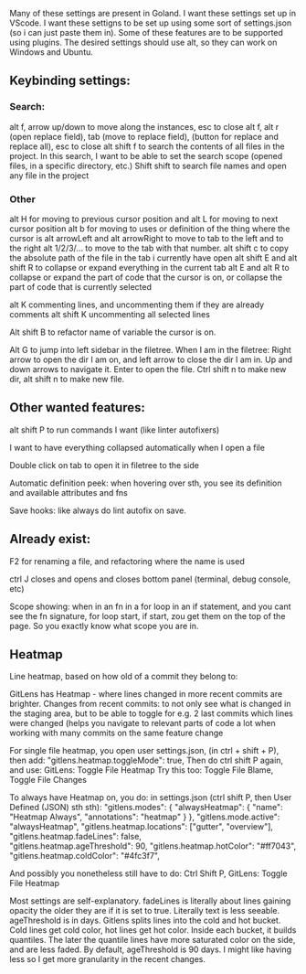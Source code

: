 

Many of these settings are present in Goland. I want these settings set up in VScode.
I want these settigns to be set up using some sort of settings.json (so i can just paste them in).
Some of these features are to be supported using plugins.
The desired settings should use alt, so they can work on Windows and Ubuntu.



## Keybinding settings:

### Search:
alt f, arrow up/down to move along the instances, esc to close
alt f, alt r (open replace field), tab (move to replace field), (button for replace and replace all), esc to close
alt shift f to search the contents of all files in the project. In this search, I want to be able to set the search scope (opened files, in a specific directory, etc.)
Shift shift to search file names and open any file in the project

### Other
alt H for moving to previous cursor position
and alt L   for moving to next cursor position
alt b for moving to uses or definition of the thing where the cursor is
alt arrowLeft and alt arrowRight to move to tab to the left and to the right
alt 1/2/3/... to move to the tab with that number.
alt shift c to copy the absolute path of the file in the tab i currently have open
alt shift E and alt shift R to collapse or expand everything in the current tab
alt E and alt R to collapse or expand the part of code that the cursor is on, or collapse the part of code that is currently selected


alt K  commenting lines, and uncommenting them if they are already comments
alt shift K uncommenting all selected lines

Alt shift B to refactor name of variable the cursor is on.

Alt G to jump into left sidebar in the filetree.
When I am in the filetree:
Right arrow to open the dir I am on, and left arrow to close the dir I am in. Up and down arrows to navigate it.
Enter to open the file. 
Ctrl shift n to make new dir, alt shift n to make new file.




## Other wanted features:

alt shift P to run commands I want (like linter autofixers)

I want to have everything collapsed automatically when I open a file

Double click on tab to open it in filetree to the side

Automatic definition peek: when hovering over sth, you see its definition and available attributes and fns

Save hooks: like always do lint autofix on save.




## Already exist:

F2 for renaming a file, and refactoring where the name is used

ctrl J closes and opens and closes bottom panel (terminal, debug console, etc)

Scope showing: when in an fn in a for loop in an if statement, and you cant see the fn signature, for loop start, if start, zou get them on the top of the page. So you exactly know what scope you are in.


## Heatmap

Line heatmap, based on how old of a commit they belong to:

GitLens has Heatmap - where lines changed in more recent commits are brighter.
Changes from recent commits: to not only see what is changed in the staging area, but to be able to toggle for e.g. 2 last commits which lines were changed (helps you navigate to relevant parts of code a lot when working with many commits on the same feature change

For single file heatmap, you open user settings.json, (in ctrl + shift + P), 
then add:
    "gitlens.heatmap.toggleMode": true,
Then do ctrl shift P again, and use:
GitLens: Toggle File Heatmap
Try this too:  Toggle File Blame, Toggle File Changes

To always have Heatmap on, you do:
in settings.json (ctrl shift P, then User Defined (JSON) sth sth):
    "gitlens.modes": {
        "alwaysHeatmap": {
        "name": "Heatmap Always",
        "annotations": "heatmap"
        }
    },
    "gitlens.mode.active": "alwaysHeatmap",
    "gitlens.heatmap.locations": ["gutter", "overview"],
    "gitlens.heatmap.fadeLines": false,  
    "gitlens.heatmap.ageThreshold": 90,
    "gitlens.heatmap.hotColor": "#ff7043",
    "gitlens.heatmap.coldColor": "#4fc3f7",

And possibly you nonetheless still have to do:
Ctrl Shift P, GitLens: Toggle File Heatmap

Most settings are self-explanatory.
fadeLines is literally about lines gaining opacity the older they are if it is set to true. Literally text is less seeable.
ageThreshold is in days. Gitlens splits lines into the cold and hot bucket.
Cold lines get cold color, hot lines get hot color.
Inside each bucket, it builds quantiles.
The later the quantile lines have more saturated color on the side, and are less faded.
By default, ageThreshold is 90 days. I might like having less so I get more granularity in the recent changes.











